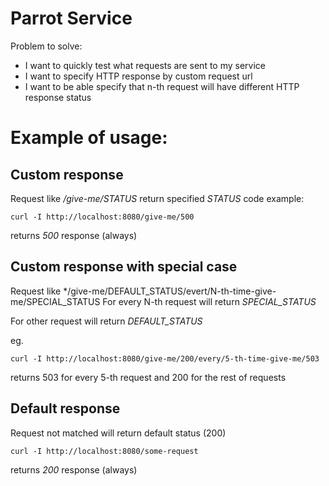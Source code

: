 # Parrot Service

Problem to solve:
* I want to quickly test what requests are sent to my service
* I want to specify HTTP response by custom request url
* I want to be able specify that n-th request will have different HTTP response status

# Example of usage:


## Custom response 
Request like */give-me/STATUS* return specified *STATUS* code
example:
```
curl -I http://localhost:8080/give-me/500
```
returns *500* response (always)

## Custom response with special case
Request like */give-me/DEFAULT_STATUS/evert/N-th-time-give-me/SPECIAL_STATUS
For every N-th request will return *SPECIAL_STATUS*

For other request will return *DEFAULT_STATUS*

eg.
```
curl -I http://localhost:8080/give-me/200/every/5-th-time-give-me/503
```
returns 503 for every 5-th request and 200 for the rest of requests

## Default response
Request not matched will return default status (200)
```
curl -I http://localhost:8080/some-request
```
returns *200* response (always)

